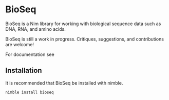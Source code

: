 # BioSeq
BioSeq is a Nim library for working with biological sequence data such as DNA, RNA,
and amino acids.

BioSeq is still a work in progress. Critiques, suggestions, and contributions are welcome!

For documentation see [](kerrycobb.github.io/BioSeq/)  

## Installation 
It is recommended that BioSeq be installed with nimble.
```bash
nimble install bioseq
```